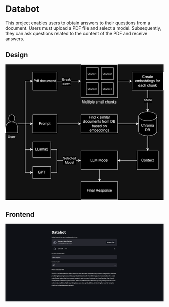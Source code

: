 # Databot

This project enables users to obtain answers to their questions from a document. Users must upload a PDF file and select a model. Subsequently, they can ask questions related to the content of the PDF and receive answers.

## Design

![HLD](image/README/HLD.png)

## Frontend

![databot](image/README/frontend.png)
